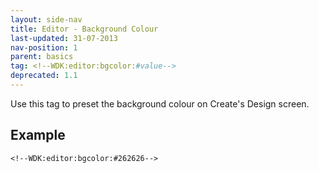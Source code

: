 ```yaml
---
layout: side-nav
title: Editor - Background Colour
last-updated: 31-07-2013
nav-position: 1
parent: basics
tag: <!--WDK:editor:bgcolor:#value-->
deprecated: 1.1
---
```


Use this tag to preset the background colour on Create's Design screen.

## Example

~~~
<!--WDK:editor:bgcolor:#262626-->
~~~
